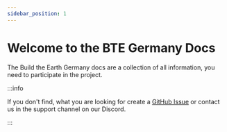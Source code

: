 ```yaml
---
sidebar_position: 1
---
```


# Welcome to the BTE Germany Docs
The Build the Earth Germany docs are a collection of all information, you need to participate in the project.

:::info

If you don't find, what you are looking for create a [GitHub Issue](https://github.com/Nachwahl/bte-germany-docs/issues/new) or contact us in the support channel on our Discord.

:::
